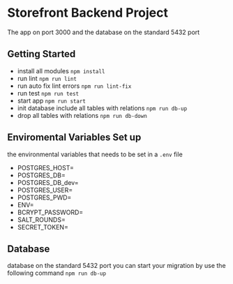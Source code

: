 # Storefront Backend Project
The app on port 3000 and the database on the standard 5432 port

## Getting Started
- install all modules `npm install`
- run lint `npm run lint`
- run auto fix lint errors  `npm run lint-fix`
- run test `npm run test`
- start app `npm run start`
- init database include all tables with relations `npm run db-up`
- drop all tables with relations `npm run db-down`

## Enviromental Variables Set up
the environmental variables that needs to be set in a `.env` file

- POSTGRES_HOST=
- POSTGRES_DB=
- POSTGRES_DB_dev=
- POSTGRES_USER=
- POSTGRES_PWD=
- ENV=
- BCRYPT_PASSWORD=
- SALT_ROUNDS=
- SECRET_TOKEN=

## Database
database on the standard 5432 port
you can start your migration by use the following command `npm run db-up`